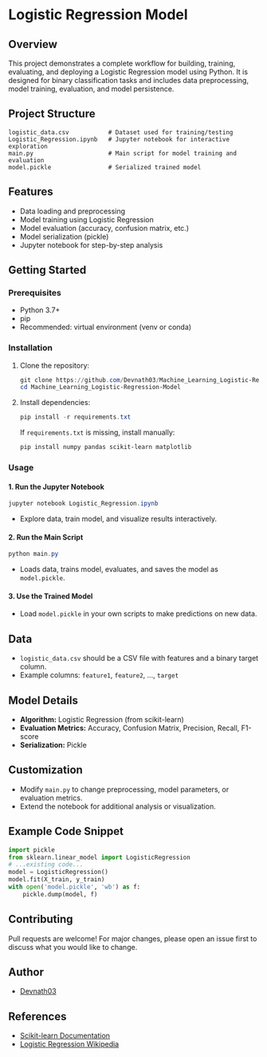 # Logistic Regression Model

## Overview
This project demonstrates a complete workflow for building, training, evaluating, and deploying a Logistic Regression model using Python. It is designed for binary classification tasks and includes data preprocessing, model training, evaluation, and model persistence.

## Project Structure
```
logistic_data.csv           # Dataset used for training/testing
Logistic_Regression.ipynb   # Jupyter notebook for interactive exploration
main.py                     # Main script for model training and evaluation
model.pickle                # Serialized trained model
```

## Features
- Data loading and preprocessing
- Model training using Logistic Regression
- Model evaluation (accuracy, confusion matrix, etc.)
- Model serialization (pickle)
- Jupyter notebook for step-by-step analysis

## Getting Started

### Prerequisites
- Python 3.7+
- pip
- Recommended: virtual environment (venv or conda)

### Installation
1. Clone the repository:
   ```powershell
   git clone https://github.com/Devnath03/Machine_Learning_Logistic-Regression-Model.git
   cd Machine_Learning_Logistic-Regression-Model
   ```
2. Install dependencies:
   ```powershell
   pip install -r requirements.txt
   ```
   If `requirements.txt` is missing, install manually:
   ```powershell
   pip install numpy pandas scikit-learn matplotlib
   ```

### Usage
#### 1. Run the Jupyter Notebook
   ```powershell
   jupyter notebook Logistic_Regression.ipynb
   ```
   - Explore data, train model, and visualize results interactively.

#### 2. Run the Main Script
   ```powershell
   python main.py
   ```
   - Loads data, trains model, evaluates, and saves the model as `model.pickle`.

#### 3. Use the Trained Model
   - Load `model.pickle` in your own scripts to make predictions on new data.

## Data
- `logistic_data.csv` should be a CSV file with features and a binary target column.
- Example columns: `feature1`, `feature2`, ..., `target`

## Model Details
- **Algorithm:** Logistic Regression (from scikit-learn)
- **Evaluation Metrics:** Accuracy, Confusion Matrix, Precision, Recall, F1-score
- **Serialization:** Pickle

## Customization
- Modify `main.py` to change preprocessing, model parameters, or evaluation metrics.
- Extend the notebook for additional analysis or visualization.

## Example Code Snippet
```python
import pickle
from sklearn.linear_model import LogisticRegression
# ...existing code...
model = LogisticRegression()
model.fit(X_train, y_train)
with open('model.pickle', 'wb') as f:
    pickle.dump(model, f)
```

## Contributing
Pull requests are welcome! For major changes, please open an issue first to discuss what you would like to change.

## Author
- [Devnath03](https://github.com/Devnath03)

## References
- [Scikit-learn Documentation](https://scikit-learn.org/stable/modules/linear_model.html#logistic-regression)
- [Logistic Regression Wikipedia](https://en.wikipedia.org/wiki/Logistic_regression)
